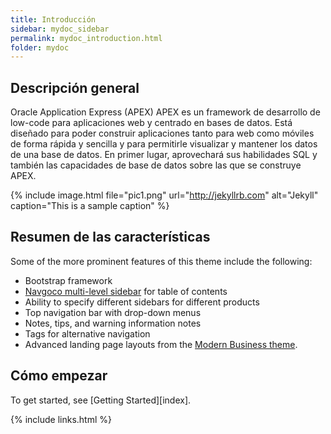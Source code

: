 ```yaml
---
title: Introducción
sidebar: mydoc_sidebar
permalink: mydoc_introduction.html
folder: mydoc
---
```


## Descripción general

Oracle Application Express (APEX) APEX es un framework de desarrollo  de low-code para  aplicaciones web y centrado en bases de datos.
Está diseñado para poder construir aplicaciones tanto para web como móviles de forma rápida y sencilla y para permitirle visualizar y mantener los datos de una base de datos. En primer lugar, aprovechará sus habilidades SQL y también las capacidades de base de datos sobre las que se construye APEX.

{% include image.html file="pic1.png" url="http://jekyllrb.com" alt="Jekyll" caption="This is a sample caption" %}


## Resumen de las características

Some of the more prominent features of this theme include the following:

* Bootstrap framework
* [Navgoco multi-level sidebar](http://www.komposta.net/article/navgoco) for table of contents
* Ability to specify different sidebars for different products
* Top navigation bar with drop-down menus
* Notes, tips, and warning information notes
* Tags for alternative navigation
* Advanced landing page layouts from the [Modern Business theme](http://startbootstrap.com/template-overviews/modern-business/).

## Cómo empezar

To get started, see [Getting Started][index].

{% include links.html %}
